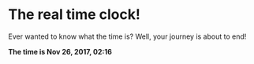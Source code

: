 # The real time clock!

Ever wanted to know what the time is? Well, your journey is about to end!

**The time is Nov 26, 2017, 02:16**